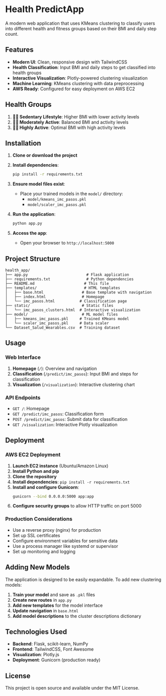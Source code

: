 # Health PredictApp

A modern web application that uses KMeans clustering to classify users into different health and fitness groups based on their BMI and daily step count.

## Features

- **Modern UI**: Clean, responsive design with TailwindCSS
- **Health Classification**: Input BMI and daily steps to get classified into health groups
- **Interactive Visualization**: Plotly-powered clustering visualization
- **Machine Learning**: KMeans clustering with data preprocessing
- **AWS Ready**: Configured for easy deployment on AWS EC2

## Health Groups

1. **🚶‍♂️ Sedentary Lifestyle**: Higher BMI with lower activity levels
2. **🏃‍♂️ Moderately Active**: Balanced BMI and activity levels  
3. **🏋️‍♂️ Highly Active**: Optimal BMI with high activity levels

## Installation

1. **Clone or download the project**
2. **Install dependencies**:
   ```bash
   pip install -r requirements.txt
   ```

3. **Ensure model files exist**:
   - Place your trained models in the `model/` directory:
     - `model/kmeans_imc_pasos.pkl`
     - `model/scaler_imc_pasos.pkl`

4. **Run the application**:
   ```bash
   python app.py
   ```

5. **Access the app**:
   - Open your browser to `http://localhost:5000`

## Project Structure

```
health_app/
├── app.py                          # Flask application
├── requirements.txt                # Python dependencies
├── README.md                      # This file
├── templates/                     # HTML templates
│   ├── base.html                 # Base template with navigation
│   ├── index.html                # Homepage
│   └── imc_pasos.html           # Classification page
├── static/                       # Static files
│   └── imc_pasos_clusters.html  # Interactive visualization
├── model/                        # ML model files
│   ├── kmeans_imc_pasos.pkl     # Trained KMeans model
│   └── scaler_imc_pasos.pkl     # Data scaler
└── Dataset_Salud_Wearables.csv  # Training dataset
```

## Usage

### Web Interface

1. **Homepage** (`/`): Overview and navigation
2. **Classification** (`/predict/imc_pasos`): Input BMI and steps for classification
3. **Visualization** (`/visualization`): Interactive clustering chart

### API Endpoints

- `GET /`: Homepage
- `GET /predict/imc_pasos`: Classification form
- `POST /predict/imc_pasos`: Submit data for classification
- `GET /visualization`: Interactive Plotly visualization

## Deployment

### AWS EC2 Deployment

1. **Launch EC2 instance** (Ubuntu/Amazon Linux)
2. **Install Python and pip**
3. **Clone the repository**
4. **Install dependencies**: `pip install -r requirements.txt`
5. **Install and configure Gunicorn**:
   ```bash
   gunicorn --bind 0.0.0.0:5000 app:app
   ```
6. **Configure security groups** to allow HTTP traffic on port 5000

### Production Considerations

- Use a reverse proxy (nginx) for production
- Set up SSL certificates
- Configure environment variables for sensitive data
- Use a process manager like systemd or supervisor
- Set up monitoring and logging

## Adding New Models

The application is designed to be easily expandable. To add new clustering models:

1. **Train your model** and save as `.pkl` files
2. **Create new routes** in `app.py`
3. **Add new templates** for the model interface
4. **Update navigation** in `base.html`
5. **Add model descriptions** to the cluster descriptions dictionary

## Technologies Used

- **Backend**: Flask, scikit-learn, NumPy
- **Frontend**: TailwindCSS, Font Awesome
- **Visualization**: Plotly.js
- **Deployment**: Gunicorn (production ready)

## License

This project is open source and available under the MIT License.
